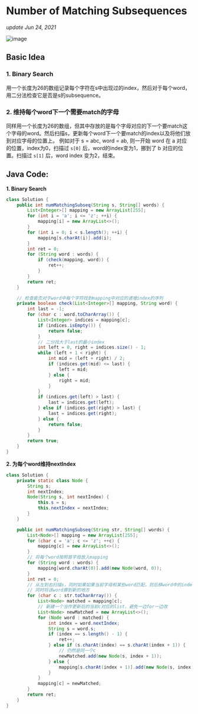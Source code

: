 # Number of Matching Subsequences

_update Jun 24, 2021_

![image](https://user-images.githubusercontent.com/24964756/123303800-0ad74480-d4d3-11eb-8a82-a545ba5860dd.png)

## Basic Idea

### 1. Binary Search

用一个长度为26的数组记录每个字符在s中出现过的index，然后对于每个word，用二分法检查它是否是s的subsequence。

### 2. 维持每个word下一个需要match的字母

同样用一个长度为26的数组，但其中存放的是每个字母对应的下一个要match这个字母的word。然后扫描s，更新每个word下一个要match的index以及将他们放到对应字母的位置上。 例如对于 s = abc, word = ab, 则一开始 word 在 a 对应的位置，index为0，扫描过 `s[0]` 后，word的index变为1，挪到了 b 对应的位置。扫描过 `s[1]` 后，word index 变为2，结束。

## Java Code:

**1. Binary Search**

```java
class Solution {
    public int numMatchingSubseq(String s, String[] words) {
        List<Integer>[] mapping = new ArrayList[255];
        for (int i = 'a'; i <= 'z'; ++i) {
            mapping[i] = new ArrayList<>();
        }
        for (int i = 0; i < s.length(); ++i) {
            mapping[s.charAt(i)].add(i);
        }
        int ret = 0;
        for (String word : words) {
            if (check(mapping, word)) {
                ret++;
            }
        }
        return ret;
    }

    // 检查能否对于word中每个字符找到mapping中对应的递增index的序列
    private boolean check(List<Integer>[] mapping, String word) {
        int last = -1;
        for (char c : word.toCharArray()) {
            List<Integer> indices = mapping[c];
            if (indices.isEmpty()) {
                return false;
            }
            // 二分找大于last的最小index
            int left = 0, right = indices.size() - 1;
            while (left + 1 < right) {
                int mid = (left + right) / 2;
                if (indices.get(mid) <= last) {
                    left = mid;
                } else {
                    right = mid;
                }
            }
            if (indices.get(left) > last) {
                last = indices.get(left);
            } else if (indices.get(right) > last) {
                last = indices.get(right);
            } else {
                return false;
            }
        }
        return true;
    }
}
```

**2. 为每个word维持nextIndex**

```java
class Solution {
    private static class Node {
        String s;
        int nextIndex;
        Node(String s, int nextIndex) {
            this.s = s;
            this.nextIndex = nextIndex;
        }
    }

    public int numMatchingSubseq(String str, String[] words) {
        List<Node>[] mapping = new ArrayList[255];
        for (char c = 'a'; c <= 'z'; ++c) {
            mapping[c] = new ArrayList<>();
        }
        // 将每个word按照首字母放入mapping
        for (String word : words) {
            mapping[word.charAt(0)].add(new Node(word, 0));
        }
        int ret = 0;
        // 从左到右扫描s，同时如果如果当前字母和某些word匹配，则后移word中的index，
        // 同时将该word挪到新的地方
        for (char c : str.toCharArray()) {
            List<Node> matched = mapping[c];
            // 新建一个当作更新后的当前c对应的list，避免一边for一边改
            List<Node> newMatched = new ArrayList<>();
            for (Node word : matched) {
                int index = word.nextIndex;
                String s = word.s;
                if (index == s.length() - 1) {
                    ret++;
                } else if (s.charAt(index) == s.charAt(index + 1)) {
                    // 仍然是同一个c
                    newMatched.add(new Node(s, index + 1));
                } else {
                    mapping[s.charAt(index + 1)].add(new Node(s, index + 1));
                }
            }
            mapping[c] = newMatched;
        }
        return ret;
    }
}
```

